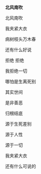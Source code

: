 <p class="ql-align-center"><strong>北风南吹</strong></p><p class="ql-align-center">北风南吹</p><p class="ql-align-center">我夹紧大衣</p><p class="ql-align-center">病树枝头万木春</p><p class="ql-align-center">还有什么好说</p><p class="ql-align-center">拒绝 拒绝</p><p class="ql-align-center">我拒绝一切</p><p class="ql-align-center">哪怕是生离死别</p><p class="ql-align-center">其实世间</p><p class="ql-align-center">是非善恶</p><p class="ql-align-center">归根结底</p><p class="ql-align-center">源于生死差别</p><p class="ql-align-center">源于人性</p><p class="ql-align-center">源于一切</p><p class="ql-align-center">我夹紧大衣</p><p class="ql-align-center">还有什么可说的</p>